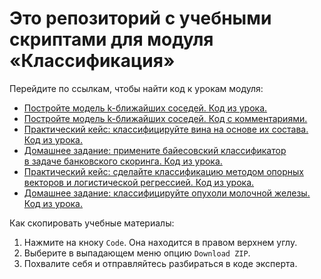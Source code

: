 # Это репозиторий с учебными скриптами для модуля «Классификация»

Перейдите по ссылкам, чтобы найти код к урокам модуля:
- [Постройте модель k-ближайших соседей. Код из урока.](https://github.com/Eduson-DataScience/DataScience/blob/main/Classification/knn_practice.ipynb)
-  [Постройте модель k-ближайших соседей. Код с комментариями.](https://github.com/Eduson-DataScience/DataScience/blob/main/Classification/knn_example.ipynb)
- [Практический кейс: классифицируйте вина на основе их состава. Код из урока.](https://github.com/Eduson-DataScience/DataScience/blob/main/Classification/classification_practice.ipynb)
-  [Домашнее задание: примените байесовский классификатор в задаче банковского скоринга. Код из урока.](https://github.com/Eduson-DataScience/DataScience/blob/main/Classification/classification_hometask.ipynb)
-  [Практический кейс: сделайте классификацию методом опорных векторов и логистической регрессией. Код из урока.](https://github.com/Eduson-DataScience/DataScience/blob/main/Classification/svm_logreg_example.ipynb)
-  [Домашнее задание: классифицируйте опухоли молочной железы. Код из урока.](https://github.com/Eduson-DataScience/DataScience/blob/main/Classification/Homework_Classify_breast_tumors.ipynb)

Как скопировать учебные материалы:
1. Нажмите на кноку <code>Code</code>. Она находится в правом верхнем углу.
2. Выберите в выпадающем меню опцию <code>Download ZIP</code>.
3. Похвалите себя и отправляйтесь разбираться в коде эксперта.

